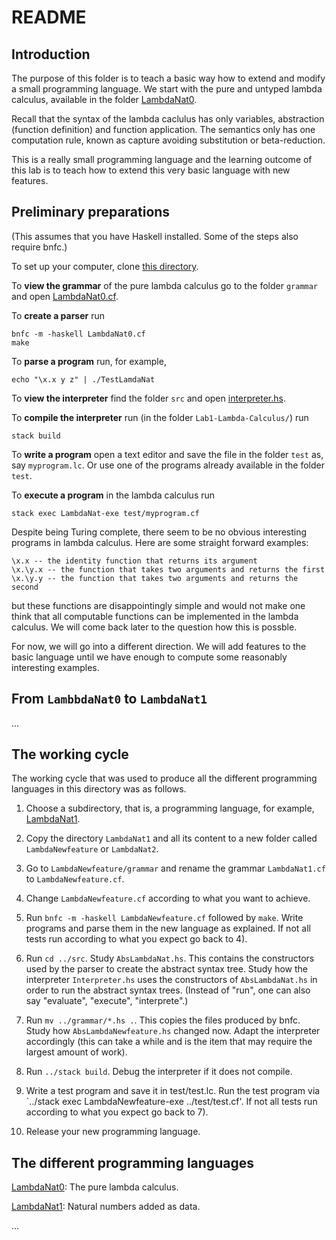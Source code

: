 # README

## Introduction

The purpose of this folder is to teach a basic way how to extend and modify a small programming language. We start with the pure and untyped lambda calculus, available in the folder [LambdaNat0](https://github.com/alexhkurz/programming-languages-2019/tree/master/Lab1-Lambda-Calculus/LambdaNat0). 

Recall that the syntax of the lambda caclulus has only variables, abstraction (function definition) and 
function application. The semantics only has one computation rule, known as capture avoiding substitution or beta-reduction.

This is a really small programming language and the learning outcome of this lab is to teach how to extend this very basic language with new features.

## Preliminary preparations

(This assumes that you have Haskell installed. Some of the steps also require bnfc.)

To set up your computer, clone [this directory](https://github.com/alexhkurz/programming-languages-2019/tree/master/Lab1-Lambda-Calculus).

To **view the grammar** of the pure lambda calculus go to the folder `grammar` and  open [LambdaNat0.cf](https://github.com/alexhkurz/programming-languages-2019/tree/master/Lab1-Lambda-Calculus/LambdaNat0). 

To **create a parser** run

    bnfc -m -haskell LambdaNat0.cf
    make
    
To **parse a program** run, for example,

    echo "\x.x y z" | ./TestLamdaNat
    
To **view the interpreter** find the folder `src` and open [interpreter.hs](https://github.com/alexhkurz/programming-languages-2019/blob/master/Lab1-Lambda-Calculus/LambdaNat0/src/Interpreter.hs).
    
To **compile the interpreter** run (in the folder `Lab1-Lambda-Calculus/`) run

    stack build
    
To **write a program** open a text editor and save the file in the folder `test` as, say `myprogram.lc`. Or use one of the programs already available in the folder `test`.

To **execute a program**  in the lambda calculus run

    stack exec LambdaNat-exe test/myprogram.cf


Despite being Turing complete, there seem to be no obvious interesting programs in lambda calculus. Here are some straight forward examples:

    \x.x -- the identity function that returns its argument
    \x.\y.x -- the function that takes two arguments and returns the first
    \x.\y.y -- the function that takes two arguments and returns the second
    
but these functions are disappointingly simple and would not make one think that all computable functions can be implemented
in the lambda calculus. We will come back later to the question how this is possble.

For now, we will go into a different direction. We will add features to the basic language until we have enough to compute some reasonably
interesting examples.

## From `LambbdaNat0` to `LambdaNat1`

...

## The working cycle

The working cycle that was used to produce all the different programming languages in this directory was as follows. 

1) Choose a subdirectory, that is, a programming language, for example, [LambdaNat1](https://github.com/alexhkurz/programming-languages-2019/tree/master/Lab1-Lambda-Calculus/LambdaNat0).

2) Copy the directory `LambdaNat1` and all its content to a new folder called `LambdaNewfeature` or `LambdaNat2`.

3) Go to `LambdaNewfeature/grammar` and rename the grammar `LambdaNat1.cf` to `LambdaNewfeature.cf`.

4) Change `LambdaNewfeature.cf` according to what you want to achieve.

5) Run `bnfc -m -haskell LambdaNewfeature.cf` followed by `make`. Write programs and parse them in the new language as explained. If not all tests run according to what you expect go back to 4).

6) Run `cd ../src`. Study `AbsLambdaNat.hs`. This contains the constructors used by the parser to create the abstract syntax tree. 
Study how the interpreter `Interpreter.hs` uses the constructors of `AbsLambdaNat.hs` in order to run
the abstract syntax trees. (Instead of "run", one can also say "evaluate", "execute", "interprete".)

7) Run `mv ../grammar/*.hs .`. This copies the files produced by bnfc. 
Study how `AbsLambdaNewfeature.hs` changed now. Adapt the interpreter accordingly (this can take a while and is the item that may require the largest amount of work).

8) Run `../stack build`. Debug the interpreter if it does not compile. 

9) Write a test program and save it in test/test.lc. Run the test program via `../stack exec LambdaNewfeature-exe ../test/test.cf'. 
If not all tests run according to what you expect go back to 7).

10) Release your new programming language.

## The different programming languages

[LambdaNat0](): The pure lambda calculus.

[LambdaNat1](): Natural numbers added as data. 

...







